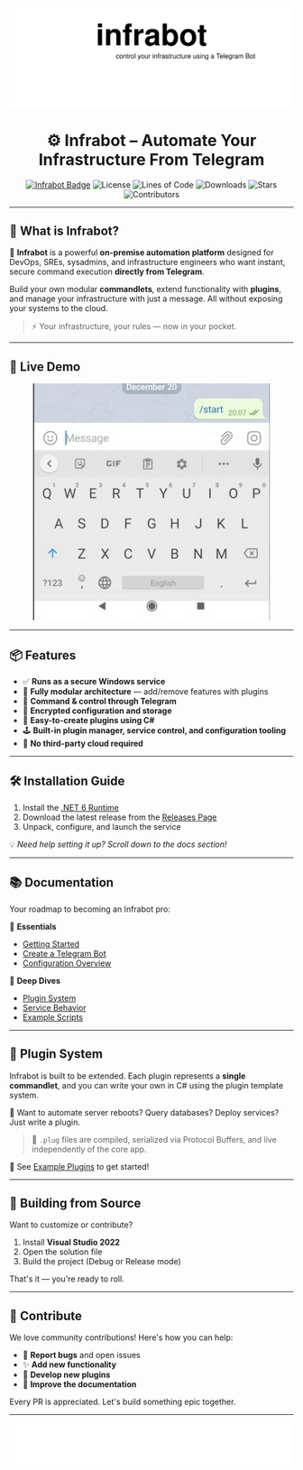 <img src="assets/header.svg"/>

<div align="center">

# ⚙️ **Infrabot** – Automate Your Infrastructure From Telegram

[![Infrabot Badge](https://img.shields.io/badge/infrabot-orange)](https://github.com/infrabot-io/infrabot)
![License](https://img.shields.io/github/license/infrabot-io/infrabot)
![Lines of Code](https://img.shields.io/tokei/lines/github/infrabot-io/infrabot)
![Downloads](https://img.shields.io/github/downloads/infrabot-io/infrabot/total)
![Stars](https://img.shields.io/github/stars/infrabot-io/infrabot?style=social)
![Contributors](https://img.shields.io/github/contributors/infrabot-io/infrabot)

</div>

---

## 🧠 What is Infrabot?

🚀 **Infrabot** is a powerful **on-premise automation platform** designed for DevOps, SREs, sysadmins, and infrastructure engineers who want instant, secure command execution **directly from Telegram**.

Build your own modular **commandlets**, extend functionality with **plugins**, and manage your infrastructure with just a message. All without exposing your systems to the cloud.

> ⚡️ Your infrastructure, your rules — now in your pocket.

---

## 👀 Live Demo

<div align="center">
  <img src="assets/demo.gif" alt="infrabot-demo" width="420px" />
</div>

---

## 📦 Features

- ✅ **Runs as a secure Windows service**
- 📁 **Fully modular architecture** — add/remove features with plugins
- 📲 **Command & control through Telegram**
- 🔐 **Encrypted configuration and storage**
- 🧩 **Easy-to-create plugins using C#**
- 🕹️ **Built-in plugin manager, service control, and configuration tooling**
- 🧰 **No third-party cloud required**

---

## 🛠️ Installation Guide

1. Install the [.NET 6 Runtime](https://dotnet.microsoft.com/en-us/download/dotnet/6.0)
2. Download the latest release from the [Releases Page](https://github.com/infrabot-io/infrabot/releases)
3. Unpack, configure, and launch the service

💡 _Need help setting it up? Scroll down to the docs section!_

---

## 📚 Documentation

Your roadmap to becoming an Infrabot pro:

📘 **Essentials**
- [Getting Started](https://infrabot-io.github.io/documentation/gettingstarted.html)
- [Create a Telegram Bot](https://infrabot-io.github.io/documentation/createbot.html)
- [Configuration Overview](https://infrabot-io.github.io/documentation/configoverview.html)

🧠 **Deep Dives**
- [Plugin System](https://infrabot-io.github.io/documentation/pluginoverview.html)
- [Service Behavior](https://infrabot-io.github.io/documentation/infrabotservice.html)
- [Example Scripts](https://infrabot-io.github.io/documentation/examplescripts.html)

---

## 🔌 Plugin System

Infrabot is built to be extended. Each plugin represents a **single commandlet**, and you can write your own in C# using the plugin template system.

🧠 Want to automate server reboots? Query databases? Deploy services? Just write a plugin.

> 📂 `.plug` files are compiled, serialized via Protocol Buffers, and live independently of the core app.

📎 See [Example Plugins](https://infrabot-io.github.io/documentation/examplescripts.html) to get started!

---

## 🧱 Building from Source

Want to customize or contribute?

1. Install **Visual Studio 2022**
2. Open the solution file
3. Build the project (Debug or Release mode)

That's it — you're ready to roll.

---

## 🤝 Contribute

We love community contributions! Here's how you can help:

- 🐛 **Report bugs** and open issues
- ✨ **Add new functionality**
- 🔌 **Develop new plugins**
- 🧾 **Improve the documentation**

Every PR is appreciated. Let's build something epic together.

---

<div align="center">
  <img src="assets/footer_fixed.svg"/>
</div>
